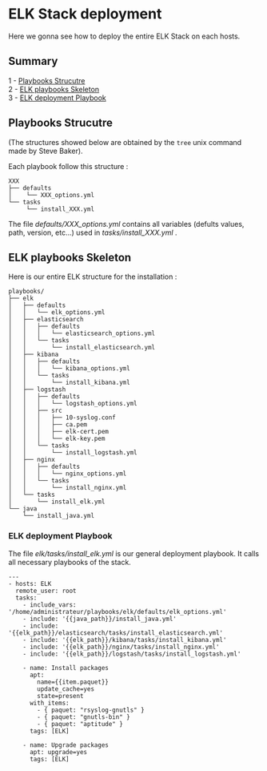 # ELK Stack deployment

Here we gonna see how to deploy the entire ELK Stack on each hosts.

## Summary

1 - [Playbooks Strucutre](#playbooks-strucutre)  
2 - [ELK playbooks Skeleton](#elk-playbooks-skeleton)  
3 - [ELK deployment Playbook](#elk-deployment-playbook)

## Playbooks Strucutre

(The structures showed below are obtained by the ```tree``` unix command made by Steve Baker).  

Each playbook follow this structure :

```
XXX
├── defaults
│    └── XXX_options.yml
└── tasks
     └── install_XXX.yml

```

The file <i> defaults/XXX_options.yml </i> contains all variables (defults values, path, version, etc...) used in <i> tasks/install_XXX.yml </i>.

## ELK playbooks Skeleton

Here is our entire ELK structure for the installation :

```
playbooks/
├── elk
│   ├── defaults
│   │   └── elk_options.yml
│   ├── elasticsearch
│   │   ├── defaults
│   │   │   └── elasticsearch_options.yml
│   │   └── tasks
│   │       └── install_elasticsearch.yml
│   ├── kibana
│   │   ├── defaults
│   │   │   └── kibana_options.yml
│   │   └── tasks
│   │       └── install_kibana.yml
│   ├── logstash
│   │   ├── defaults
│   │   │   └── logstash_options.yml
│   │   ├── src
│   │   │   ├── 10-syslog.conf
│   │   │   ├── ca.pem
│   │   │   ├── elk-cert.pem
│   │   │   └── elk-key.pem
│   │   └── tasks
│   │       └── install_logstash.yml
│   ├── nginx
│   │   ├── defaults
│   │   │   └── nginx_options.yml
│   │   └── tasks
│   │       └── install_nginx.yml
│   └── tasks
│       └── install_elk.yml
└── java
    └── install_java.yml
  ```

### ELK deployment Playbook

The file <i> elk/tasks/install_elk.yml </i> is our general deployment playbook. It calls all necessary playbooks of the stack.

```
---
- hosts: ELK
  remote_user: root
  tasks:
    - include_vars: '/home/administrateur/playbooks/elk/defaults/elk_options.yml'
    - include: '{{java_path}}/install_java.yml'
    - include: '{{elk_path}}/elasticsearch/tasks/install_elasticsearch.yml'
    - include: '{{elk_path}}/kibana/tasks/install_kibana.yml'
    - include: '{{elk_path}}/nginx/tasks/install_nginx.yml'
    - include: '{{elk_path}}/logstash/tasks/install_logstash.yml'

    - name: Install packages
      apt:
        name={{item.paquet}}
        update_cache=yes
        state=present
      with_items:
        - { paquet: "rsyslog-gnutls" }
        - { paquet: "gnutls-bin" }
        - { paquet: "aptitude" }
      tags: [ELK]     

    - name: Upgrade packages
      apt: upgrade=yes
      tags: [ELK]    
```
